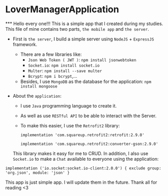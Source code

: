 # LoverManagerApplication
*** Hello every one!!!
This is a simple app that I created during my studies. This file of mine contains two parts, `the mobile app` and `the server`. 
- First is `the server`, I build a simple server using `NodeJS` + `ExpressJS` framework.
  + There are a few libraries like:
    - `Json Web Token ( JWT )`: `npm install jsonwebtoken`
    - `Socket.io`: `npm install socket.io`
    - `Multer`: `npm install --save multer`
    - `Bcrypt`: `npm i bcrypt`,...
  + Besides, I use `MongoDB` as the database for the application: `npm install mongoose`
- About the `application`:
  + I use `Java` programming language to create it.
  + As well as use `RESTful API` to be able to interact with the Server.
  + To make this easier, I use the `Retrofit2` library:
    
       `implementation 'com.squareup.retrofit2:retrofit:2.9.0'`
    
       `implementation 'com.squareup.retrofit2:converter-gson:2.9.0'`
    
  This library makes it easy for me to CRUD. In addition, I also use `Socket.io` to make a `Chat` available to everyone using the application:
  
`implementation ('io.socket:socket.io-client:2.0.0') {
         exclude group: 'org.json', module: 'json'
     }`

This app is just simple app. I will update them in the future. Thank all for reading <3
     
